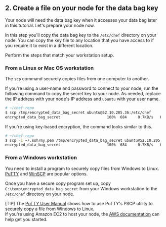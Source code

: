 ## 2. Create a file on your node for the data bag key

Your node will need the data bag key when it accesses your data bag later in this tutorial. Let's prepare your node now.

In this step you'll copy the data bag key to the <code class="file-path">/etc/chef</code> directory on your node. You can copy the key file to any location that you have access to if you require it to exist in a different location.

Perform the steps that match your workstation setup.

### From a Linux or Mac OS workstation

The `scp` command securely copies files from one computer to another.

If you're using a user-name and password to connect to your node, run the following command to copy the secret key to your node. As needed, replace the IP address with your node's IP address and `ubuntu` with your user name.

```bash
# ~/chef-repo
$ scp /tmp/encrypted_data_bag_secret ubuntu@52.10.205.36:/etc/chef
encrypted_data_bag_secret                     100%  684     0.7KB/s   00:00
```

If you're using key-based encryption, the command looks similar to this.

```bash
# ~/chef-repo
$ scp -i ~/.ssh/my.pem /tmp/encrypted_data_bag_secret ubuntu@52.10.205.36:/etc/chef
encrypted_data_bag_secret                     100%  684     0.7KB/s   00:00
```

### From a Windows workstation

You need to install a program to securely copy files from Windows to Linux. [PuTTY](http://www.chiark.greenend.org.uk/~sgtatham/putty/) and [WinSCP](http://winscp.net) are popular options.

Once you have a secure copy program set up, copy <code class="file-path">C:\\temp\\encrypted\_data\_bag\_secret</code> from your Windows workstation to the <code class="file-path">/etc/chef</code> directory on your node.

[TIP] The [PuTTY User Manual](http://the.earth.li/~sgtatham/putty/0.60/htmldoc/Chapter5.html) shows how to use PuTTY's PSCP utility to securely copy a file from Windows to Linux.<br>If you're using Amazon EC2 to host your node, the [AWS documentation](http://docs.aws.amazon.com/AWSEC2/latest/UserGuide/putty.html) can help get you started.
